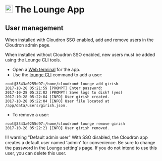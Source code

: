# <img src="/img/thelounge-logo.png" width="25px"> The Lounge App

## User management

When installed with Cloudron SSO enabled, add and remove users in the Cloudron
admin page.

When installed without Cloudron SSO enabled, new users must be added using
the Lounge CLI tools.

* Open a [Web terminal](/documentation/apps/#web-terminal) for the app.
* Use the [lounge CLI](https://thelounge.github.io/docs/server/users.html) command
  to add a user:

```
root@3543a0255d97:/home/cloudron# lounge add girish
2017-10-28 05:21:59 [PROMPT] Enter password:
2017-10-28 05:22:02 [PROMPT] Save logs to disk? (yes)
2017-10-28 05:22:04 [INFO] User girish created.
2017-10-28 05:22:04 [INFO] User file located at /app/data/users/girish.json.
```

* To remove a user:

```
root@3543a0255d97:/home/cloudron# lounge remove girish
2017-10-28 05:22:21 [INFO] User girish removed.
```

!!! warning "Default admin user"
    With SSO disabled, the Cloudron app creates a default user named 'admin'
    for convenience. Be sure to change the password in the Lounge setting's
    page. If you do not intend to use this user, you can delete this user.

